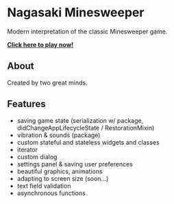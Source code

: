 # Nagasaki Minesweeper

Modern interpretation of the classic Minesweeper game.

[**Click here to play now!**](https://spicy-nachos.github.io/nagasaki/)

## About

Created by two great minds.

## Features

- saving game state (serialization w/ package,  didChangeAppLifecycleState / RestorationMixin)
- vibration & sounds (package)
- custom stateful and stateless widgets and classes
- iterator
- custom dialog
- settings panel & saving user preferences
- beautiful graphics, animations
- adapting to screen size (soon...)
- text field validation
- asynchronous functions
